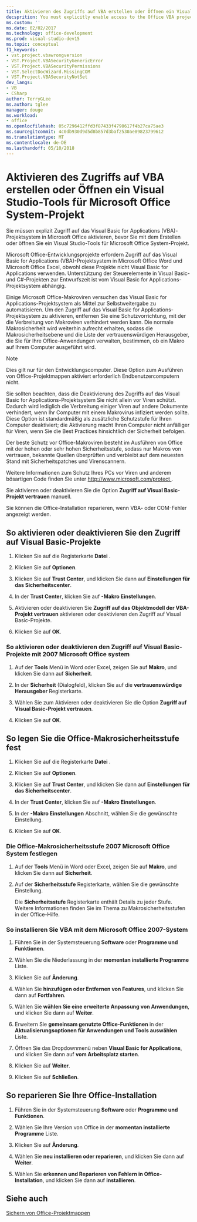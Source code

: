 ```yaml
---
title: Aktivieren des Zugriffs auf VBA erstellen oder Öffnen ein Visual Studio-Tools für Microsoft Office System-Projekt
decsprition: You must explicitly enable access to the Office VBA project system before you can create or open a Visual Studio Tools for Office System project
ms.custom: ''
ms.date: 02/02/2017
ms.technology: office-development
ms.prod: visual-studio-dev15
ms.topic: conceptual
f1_keywords:
- vst.project.vbawrongversion
- VST.Project.VBASecurityGenericError
- VST.Project.VBASecurityPermissions
- VST.SelectDocWizard.MissingCOM
- VST.Project.VBASecurityNotSet
dev_langs:
- VB
- CSharp
author: TerryGLee
ms.author: tglee
manager: douge
ms.workload:
- office
ms.openlocfilehash: 05c7296412ffd3f87433f4790617f4b27ca75ae3
ms.sourcegitcommit: 4c0db930d9d5d8b857d3baf2530ae89823799612
ms.translationtype: MT
ms.contentlocale: de-DE
ms.lasthandoff: 05/10/2018
---
```

# <a name="enable-access-to-vba-to-create-or-open-a-visual-studio-tools-for-the-microsoft-office-system-project"></a>Aktivieren des Zugriffs auf VBA erstellen oder Öffnen ein Visual Studio-Tools für Microsoft Office System-Projekt

Sie müssen explizit Zugriff auf das Visual Basic for Applications (VBA)-Projektsystem in Microsoft Office aktivieren, bevor Sie mit dem Erstellen oder öffnen Sie ein Visual Studio-Tools für Microsoft Office System-Projekt.

 Microsoft Office-Entwicklungsprojekte erfordern Zugriff auf das Visual Basic for Applications (VBA)-Projektsystem in Microsoft Office Word und Microsoft Office Excel, obwohl diese Projekte nicht Visual Basic for Applications verwenden. Unterstützung der Steuerelemente in Visual Basic- und C#-Projekten zur Entwurfszeit ist vom Visual Basic for Applications-Projektsystem abhängig.

 Einige Microsoft Office-Makroviren versuchen das Visual Basic for Applications-Projektsystem als Mittel zur Selbstweitergabe zu automatisieren. Um den Zugriff auf das Visual Basic for Applications-Projektsystem zu aktivieren, entfernen Sie eine Schutzvorrichtung, mit der die Verbreitung von Makroviren verhindert werden kann. Die normale Makrosicherheit wird weiterhin aufrecht erhalten, sodass die Makrosicherheitsebene und die Liste der vertrauenswürdigen Herausgeber, die Sie für Ihre Office-Anwendungen verwalten, bestimmen, ob ein Makro auf Ihrem Computer ausgeführt wird.

> [!NOTE]
> Dies gilt nur für den Entwicklungscomputer. Diese Option zum Ausführen von Office-Projektmappen aktiviert erforderlich Endbenutzercomputern nicht.

 Sie sollten beachten, dass die Deaktivierung des Zugriffs auf das Visual Basic for Applications-Projektsystem Sie nicht allein vor Viren schützt. Dadurch wird lediglich die Verbreitung einiger Viren auf andere Dokumente verhindert, wenn Ihr Computer mit einem Makrovirus infiziert werden sollte. Diese Option ist standardmäßig als zusätzliche Schutzstufe für Ihren Computer deaktiviert; die Aktivierung macht Ihren Computer nicht anfälliger für Viren, wenn Sie die Best Practices hinsichtlich der Sicherheit befolgen.

 Der beste Schutz vor Office-Makroviren besteht im Ausführen von Office mit der hohen oder sehr hohen Sicherheitsstufe, sodass nur Makros von vertrauen, bekannte Quellen überprüften und verbleibt auf dem neuesten Stand mit Sicherheitspatches und Virenscannern.

 Weitere Informationen zum Schutz Ihres PCs vor Viren und anderem bösartigen Code finden Sie unter [ http://www.microsoft.com/protect ](http://www.microsoft.com/protect).

 Sie aktivieren oder deaktivieren Sie die Option **Zugriff auf Visual Basic-Projekt vertrauen** manuell.

 Sie können die Office-Installation reparieren, wenn VBA- oder COM-Fehler angezeigt werden.

## <a name="to-enable-or-disable-access-to-visual-basic-projects"></a>So aktivieren oder deaktivieren Sie den Zugriff auf Visual Basic-Projekte

1. Klicken Sie auf die Registerkarte **Datei** .

2. Klicken Sie auf **Optionen**.

3. Klicken Sie auf **Trust Center**, und klicken Sie dann auf **Einstellungen für das Sicherheitscenter**.

4. In der **Trust Center**, klicken Sie auf **-Makro Einstellungen**.

5. Aktivieren oder deaktivieren Sie **Zugriff auf das Objektmodell der VBA-Projekt vertrauen** aktivieren oder deaktivieren den Zugriff auf Visual Basic-Projekte.

6. Klicken Sie auf **OK**.

### <a name="to-enable-or-disable-access-to-visual-basic-projects-with-the-2007-microsoft-office-system"></a>So aktivieren oder deaktivieren den Zugriff auf Visual Basic-Projekte mit 2007 Microsoft Office system

1. Auf der **Tools** Menü in Word oder Excel, zeigen Sie auf **Makro**, und klicken Sie dann auf **Sicherheit**.

2. In der **Sicherheit** (Dialogfeld), klicken Sie auf die **vertrauenswürdige Herausgeber** Registerkarte.

3. Wählen Sie zum Aktivieren oder deaktivieren Sie die Option **Zugriff auf Visual Basic-Projekt vertrauen**.

4. Klicken Sie auf **OK**.

## <a name="to-set-your-office-macro-security-level"></a>So legen Sie die Office-Makrosicherheitsstufe fest

1. Klicken Sie auf die Registerkarte **Datei** .

2. Klicken Sie auf **Optionen**.

3. Klicken Sie auf **Trust Center**, und klicken Sie dann auf **Einstellungen für das Sicherheitscenter**.

4. In der **Trust Center**, klicken Sie auf **-Makro Einstellungen**.

5. In der **-Makro Einstellungen** Abschnitt, wählen Sie die gewünschte Einstellung.

6. Klicken Sie auf **OK**.

### <a name="to-set-your-office-macro-security-level-with-the-2007-microsoft-office-system"></a>Die Office-Makrosicherheitsstufe 2007 Microsoft Office System festlegen

1. Auf der **Tools** Menü in Word oder Excel, zeigen Sie auf **Makro**, und klicken Sie dann auf **Sicherheit**.

2. Auf der **Sicherheitsstufe** Registerkarte, wählen Sie die gewünschte Einstellung.

    Die **Sicherheitsstufe** Registerkarte enthält Details zu jeder Stufe. Weitere Informationen finden Sie im Thema zu Makrosicherheitsstufen in der Office-Hilfe.

### <a name="to-install-vba-with-the-2007-microsoft-office-system"></a>So installieren Sie VBA mit dem Microsoft Office 2007-System

1. Führen Sie in der Systemsteuerung **Software** oder **Programme und Funktionen**.

2. Wählen Sie die Niederlassung in der **momentan installierte Programme** Liste.

3. Klicken Sie auf **Änderung**.

4. Wählen Sie **hinzufügen oder Entfernen von Features**, und klicken Sie dann auf **Fortfahren**.

5. Wählen Sie **wählen Sie eine erweiterte Anpassung von Anwendungen**, und klicken Sie dann auf **Weiter**.

6. Erweitern Sie **gemeinsam genutzte Office-Funktionen** in der **Aktualisierungsoptionen für Anwendungen und Tools auswählen** Liste.

7. Öffnen Sie das Dropdownmenü neben **Visual Basic for Applications**, und klicken Sie dann auf **vom Arbeitsplatz starten**.

8. Klicken Sie auf **Weiter**.

9. Klicken Sie auf **Schließen**.

## <a name="to-repair-your-installation-of-office"></a>So reparieren Sie Ihre Office-Installation

1. Führen Sie in der Systemsteuerung **Software** oder **Programme und Funktionen**.

2. Wählen Sie Ihre Version von Office in der **momentan installierte Programme** Liste.

3. Klicken Sie auf **Änderung**.

4. Wählen Sie **neu installieren oder reparieren**, und klicken Sie dann auf **Weiter**.

5. Wählen Sie **erkennen und Reparieren von Fehlern in Office-Installation**, und klicken Sie dann auf **installieren**.

## <a name="see-also"></a>Siehe auch

 [Sichern von Office-Projektmappen](../vsto/securing-office-solutions.md)